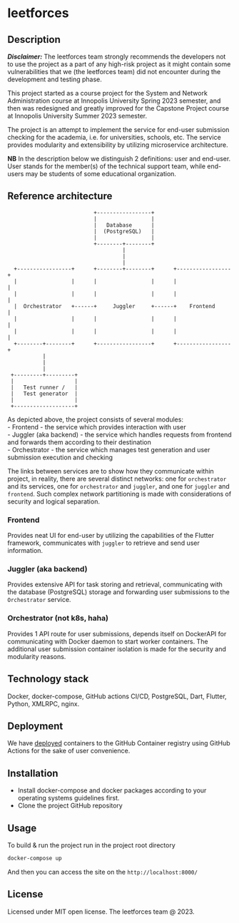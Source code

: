 # leetforces

## Description
**_Disclaimer:_** The leetforces team strongly recommends the developers not to
use the project as a part of any high-risk project as it might contain some
vulnerabilities that we (the leetforces team) did not encounter during
the development and testing phase.

This project started as a course project for the System and Network
Administration course at Innopolis University Spring 2023 semester, and
then was redesigned and greatly improved for the Capstone Project course at
Innopolis University Summer 2023 semester.

The project is an attempt to implement the service for end-user submission
checking for the academia, i.e. for universities, schools, etc. The service
provides modularity and extensibility by utilizing microservice architecture.

**NB** In the description below we distinguish 2 definitions: user and end-user.
User stands for the member(s) of the technical support team, while end-users
may be students of some educational organization.

## Reference architecture
```
                           +-----------------+
                           |                 |
                           |   Database      |
                           |  (PostgreSQL)   |
                           |                 |
                           +--------+--------+
                                    |
                                    |
                                    |
  +-----------------+      +--------+--------+      +-----------------+
  |                 |      |                 |      |                 |
  |                 |      |                 |      |                 |
  |  Orchestrator   +------+     Juggler     +------+    Frontend     |
  |                 |      |                 |      |                 |
  |                 |      |                 |      |                 |
  +--------+--------+      +-----------------+      +-----------------+
           |
           |
           |
 +---------+---------+
 |                   |
 |   Test runner /   |
 |   Test generator  |
 |                   |
 +-------------------+
```
As depicted above, the project consists of several modules: \
    - Frontend - the service which provides interaction with user \
    - Juggler (aka backend) - the service which handles requests from frontend
    and forwards them according to their destination \
    - Orchestrator - the service which manages test generation and user
    submission execution and checking

The links between services are to show how they communicate within project, in
reality, there are several distinct networks: one for `orchestrator` and its
services, one for `orchestrator` and `juggler`, and one for `juggler` and
`frontend`. Such complex network partitioning is made with considerations of
security and logical separation.

### Frontend
Provides neat UI for end-user by utilizing the capabilities of the Flutter
framework, communicates with `juggler` to retrieve and send user information.

### Juggler (aka backend)
Provides extensive API for task storing and retrieval, communicating with the
database (PostgreSQL) storage and forwarding user submissions to the
`Orchestrator` service.

### Orchestrator (not k8s, haha)
Provides 1 API route for user submissions, depends itself on DockerAPI for
communicating with Docker daemon to start worker containers. The additional
user submission container isolation is made for the security and modularity
reasons.

## Technology stack
Docker, docker-compose, GitHub actions CI/CD, PostgreSQL, Dart, Flutter, 
Python, XMLRPC, nginx.

## Deployment
We have
[deployed](https://github.com/users/NAD777/packages?repo_name=codetest_bot)
containers to the GitHub Container registry using GitHub Actions for the sake
of user convenience.

## Installation
- Install docker-compose and docker packages according to your operating
systems guidelines first.
- Clone the project GitHub repository

## Usage
To build & run the project run in the project root directory
```bash
docker-compose up
```
And then you can access the site on the `http://localhost:8000/`

## License
Licensed under MIT open license.
The leetforces team @ 2023.
